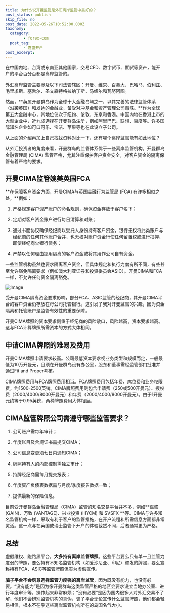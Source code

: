 ```yaml
---
title: 为什么说开曼监管是外汇离岸监管中最好的？
post_status: publish
skip_file: no
post_date: 2022-05-26T10:52:00.000Z
taxonomy:
  category:
        - forex-com
  post_tag:
        - 嘉盛开户
post_excerpt: 
---
```

在中国内地、台湾或东南亚其他国家，交易CFD、数字货币、期货等资产，能开户的平台百分百都是离岸监管的。

外汇离岸监管主要涉及以下司法管辖区：开曼、维京、百慕大、巴哈马、伯利兹、毛里求斯、塞舌尔、圣文森特格拉纳丁斯、马绍尔和瓦努阿图。

然而，**英属开曼群岛作为全球十大金融岛屿之一，以其完善的法律监管体系（沿袭英国）和发达的金融业，备受对冲基金和资产管理公司青睐。**作为全球第五大金融中心，其地位仅次于纽约、伦敦、东京和香港。中国内地在香港上市的大型企业中，近九成选择在开曼群岛注册，例如阿里巴巴、联想、百度等。许多国际知名企业如可口可乐、宝洁、苹果等也在此设立子公司。

从上面的介绍再加上自己找找资料对比一下，还有哪个离岸监管能有如此地位？

从外汇投资者的角度来看，开曼群岛的监管体系优于一些离岸监管机构。开曼群岛金融管理局 (CIMA) 监管严格，尤其注重保护客户资金安全，对客户资金的隔离保管有着严格的要求。

## 开曼CIMA监管媲美英国FCA

**在保障客户资金方面，开曼CIMA与英国金融行为监管局 (FCA) 有许多相似之处，**例如：

1. 严格规定客户资产账户的命名规则，确保资金存放于客户名下；

1. 定期对客户资金账户进行每日清算和对账；

1. 通过书面协议确保经纪商以受托人身份持有客户资金，银行无权将此类账户与经纪商的任何其他账户合并，也无权对账户资金行使任何留置权或进行扣押，即使经纪商欠银行债务；

1. 严禁以任何理由挪用隔离的客户资金或将其用作公司自有资金。

一些监管机构虽然也要求隔离客户资金，但具体规定和执行力度有所不同，有些甚至允许豁免隔离要求（例如澳大利亚证券和投资委员会ASIC）。开曼CIMA和FCA一样，不允许任何资金隔离豁免。

![Image](https://prod-files-secure.s3.us-west-2.amazonaws.com/39ed1227-6d7d-4570-be36-9ccd4a2c4241/bd849744-3fcb-4a37-8312-357962c8f065/image.png?X-Amz-Algorithm=AWS4-HMAC-SHA256&X-Amz-Content-Sha256=UNSIGNED-PAYLOAD&X-Amz-Credential=ASIAZI2LB466ZIKYFEGR%2F20250623%2Fus-west-2%2Fs3%2Faws4_request&X-Amz-Date=20250623T041350Z&X-Amz-Expires=3600&X-Amz-Security-Token=IQoJb3JpZ2luX2VjEBMaCXVzLXdlc3QtMiJGMEQCIBpJof37KDNMQUiAxb56mJBV8vIMs%2F%2FXQ7hANuUlt6atAiAiUuIa3xZzqCaekxeb9EkheL1e6%2FIkDNPcWewdjI4GHCqIBAj8%2F%2F%2F%2F%2F%2F%2F%2F%2F%2F8BEAAaDDYzNzQyMzE4MzgwNSIMmnrRWO53eRdfjwKVKtwDrURLfZC8Hj63fbgDpOsFFvtuboNShsKD4%2Fl4W5SVP1jNgJWuICR1%2BSvBJOo0lxm7Bui%2BSue7e%2BdGA0qG9ixhJp2O8crl7TS7fMviztSVybNfn2r7lh5YDYtLnzB4fPK4XkrIBEkt4FM8PipMYo4kPWHxw1T8CKKAj9T%2BfBz7UUHtzwMp0ILPUCIXZ5WGko6wTfacRaysYF8oyDFHEMKImxy8n1SCABMtz2LxfdizL0jJFFiJVZnd%2F%2Fd8SbO%2FVg9mcTAMgbyR0q%2BfwrGwbtfiM9Ar0vBdEuJn5b7gGdlau%2FZqFfl3YlbCr20p56O3DrPq0TGzebmzU7H2nLg2zaQI1JjA%2BXJHm3pGdvJ6466NnzOTUEtbk89InPFcRfz6TOJUHoo8URsj106itp%2FbfwmQzxGZ50FC%2B3R6IX%2FjJh61ydxCyMC%2BExoCoQEYrYug4AUeW2qwSkd2B4PsbFaTL3k7x5FHxiiKvN10ASAJQblOC%2Blq56hmxbK2fAeuNx3%2Bk5pMI4iYIKHFw15h7eUPQxl99yx9BrmP33ZHC%2F3l24bODkJBZfFO2LS6r%2BpIK%2B4aZYOcTMqelijUFxfXQh95lYm23aTWMZQuuNZI3BL%2BcUGaW%2FkzWxMuD2gObg6i%2FPcwh4jjwgY6pgFtkEFAuDlapPFErAzD2E9yAT0ukUzFeGy%2FwCpFesRvS4DBwNkxdWxbhh75WXrAkz7h9WKYK8dqgsEYCSVdAd%2FmqWgQ3iWQufGU9aL3F7koMKCvuKZ13GG7GiGHSREqYUP0Dg%2Fe85Sx5nWiYJc59S7s0JakDt%2FOXJHLa6Dk1MSAeTYJQ4U7XaTHROxV7ZvMvQJmLSn3fhcUZn4sz3xq9hqsHta5CQDW&X-Amz-Signature=47caae59cda5d0de3ebbaeb6d7c16e3a7576b9d252e830575d1b4e2d4cec431f&X-Amz-SignedHeaders=host&x-amz-checksum-mode=ENABLED&x-id=GetObject)

受开曼CIMA隔离资金要求影响，部分FCA、ASIC监管的经纪商，其开曼CIMA平台的客户资金仍存放在母公司托管银行。这引发了我对开曼监管的兴趣，因为资金隔离和托管账户是监管有效性的重要保障。

开曼CIMA牌照的资本要求侧重于经纪商的风险敞口，风险越高，资本要求越高。这与FCA计算牌照所需资本的方式大体相同。

## **申请CIMA牌照的难易及费用**

开曼CIMA牌照申请要求较高。公司最低资本要求视业务类型和规模而定，一般最低为10万开曼元，且须在开曼群岛设有办公室，股东和董事需经监管部门批准并通过Fit and Proper考核。

CIMA牌照费用与FCA牌照费用相当。FCA牌照费用包括年费、席位费和业务权限费，约1500-2500英镑。CIMA牌照费用则包含申请费（250或500开曼元）、授权费（2000/4000/8000开曼元）和年费（2000/4000/8000开曼元）。由于1开曼元约等于0.95英镑，两种牌照费用大体相当。

## CIMA监管牌照公司需遵守哪些监管要求？

1. 公司账户需每年审计；

1. 年度账目及合规证书需提交CIMA；

1. 公司信息变更须七日内通知CIMA；

1. 牌照持有人的内部控制需独立审计；

1. 持牌经纪商需每月提交报表；

1. 年度资产负债表数据需与月度/季度报告数据一致；

1. 提供最新的保险信息。

目前受开曼群岛金融管理局（CIMA）监管的知名交易平台并不多，例如**嘉盛 (GAIN)、万致 (VANTAGE)、兴业投资 (HYCM) 和 SVSFX **等。CIMA与许多知名监管机构一样，采取有利于客户的监管措施，在开户流程和所需信息方面都非常灵活。这一点与在英国或瑞士监管下开户的体验截然不同，后者通常更为严格。

## 总结

虚假维权、跑路黑平台，**大多持有离岸监管牌照**。这些平台要么只有单一且监管力度弱的牌照，要么持有不知名监管机构（如爱沙尼亚、印尼）颁发的牌照，要么宣称持有FCA、ASIC等监管牌照但实为虚假宣传。

**骗子平台不会刻意选择监管力度强的离岸监管**，因为既没有能力，也没有必要。“没有能力”是因为像开曼群岛这类监管严格的地区会要求设立当地办公室、进行年度审计等，操作起来非常麻烦；“没有必要”是因为国内很多人对外汇交易不了解，他们不会辨别监管机构的真伪，骗子平台无论宣传什么监管牌照，他们都会轻易相信，根本不在乎这些离岸监管机构所在的岛国名气大小。